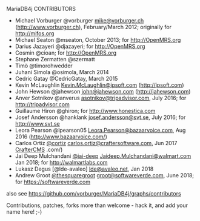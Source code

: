 MariaDB4j CONTRIBUTORS

- Michael Vorburger @vorburger <mike@vorburger.ch> (http://www.vorburger.ch), February/March 2012; originally for http://mifos.org
- Michael Seaton @mseaton, October 2013; for http://OpenMRS.org
- Darius Jazayeri @djazayeri; for http://OpenMRS.org
- Cosmin @cioan; for http://OpenMRS.org
- Stephane Zermatten @szermatt
- Timö @timorohwedder
- Juhani Simola @osimola, March 2014
- Cedric Gatay @CedricGatay, March 2015
- Kevin McLaughlin <Kevin.McLaughlin@ipsoft.com> (http://ipsoft.com)
- John Hewson @jahewson <john@jahewson.com> (http://jahewson.com)
- Anver Sotnikov @anverus <asotnikov@tripadvisor.com>, July 2016; for http://tripadvisor.com 
- Guillaume Hiron @ghiron; for http://www.honestica.com
- Josef Andersson @hanklank <josef.andersson@svt.se>, July 2016; for http://www.svt.se
- Leora Pearson @lpearson05 <Leora.Pearson@bazaarvoice.com>, Aug 2016 (http://www.bazaarvoice.com/)
- Carlos Ortiz [@cortiz](http://github.com/cortiz/) <carlos.ortiz@craftersoftware.com>, Jun 2017 [CrafterCMS](http://craftercms.org)
.com/)
- Jai Deep Mulchandani [@jai-deep](https://github.com/jai-deep) <Jaideep.Mulchandani@walmart.com> Jan 2018; for http://walmartlabs.com 
- Lukasz Degus [@lde-avaleo] <lde@avaleo.net>, Jan 2018
- Andrew Groot [@thesquaregroot](https://github.com/thesquaregroot) <groot@softwareverde.com>, June 2018; for https://softwareverde.com

also see https://github.com/vorburger/MariaDB4j/graphs/contributors

Contributions, patches, forks more than welcome - hack it, and add your name here! ;-)
